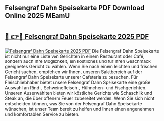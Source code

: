 ## Felsengraf Dahn Speisekarte PDF Download Online 2025 MEamU

# <h2><a href="http://gc8q795.nevu.top/?p=Felsengraf+Dahn+Speisekarte">🔗 👉🔴 Felsengraf Dahn Speisekarte 2025 PDF</a></h2>

[![Felsengraf Dahn Speisekarte 2025 PDF](https://i.imgur.com/dBaPXMq.png)](http://gc8q795.nevu.top/?p=Felsengraf+Dahn+Speisekarte)
Die Felsengraf Dahn Speisekarte ist nicht nur eine Liste von Gerichten in einem Restaurant oder Café, sondern auch Ihre Möglichkeit, ein köstliches und für Ihren Geschmack geeignetes Gericht zu wählen. Wenn Sie nach einem leichten und frischen Gericht suchen, empfehlen wir Ihnen, unseren Salatbereich auf der Felsengraf Dahn Speisekarte unserer Cafeteria zu besuchen. Für Fleischliebhaber bietet unsere Felsengraf Dahn Speisekarte eine große Auswahl an Rind-, Schweinefleisch-, Hühnchen- und Fischgerichten. Unseren Auserwählten bieten wir köstliche Gerichte wie Schaschlik und Steak an, die über offenem Feuer zubereitet werden. Wenn Sie sich nicht entscheiden können, was Sie von der Felsengraf Dahn Speisekarte wünschen, ist unser Team bereit zu helfen und Ihnen einen angenehmen und komfortablen Service zu bieten.
